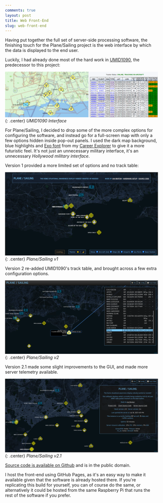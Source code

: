 ```yaml
---
comments: true
layout: post
title: Web Front-End
slug: web-front-end
---
```


Having put together the full set of server-side processing software, the finishing touch for the Plane/Sailing project is the web interface by which the data is displayed to the end user.

Luckily, I had already done most of the hard work in [UMID1090](https://github.com/ianrenton/umid1090), the predecessor to this project:

![UMID1090 Interface](/hardware/planesailing/umid1090.png){: .center}
*UMID1090 Interface*

For Plane/Sailing, I decided to drop some of the more complex options for configuring the software, and instead go for a full-screen map with only a few options hidden inside pop-out panels. I used the dark map background, blue highlights and [Exo font](https://fonts.google.com/specimen/Exo) from my [Career Explorer](https://careerexplorer.ianrenton.com/) to give it a more futuristic feel. It's not just an unnecessary military interface, it's an unnecessary *Hollywood military interface*.

Version 1 provided a more limited set of options and no track table:

![Plane/Sailing v1 Interface](/hardware/planesailing/ui.png){: .center}
*Plane/Sailing v1*

Version 2 re-added UMID1090's track table, and brought across a few extra configuration options.

![Plane/Sailing v2 Interface](/hardware/planesailing/ui2.png){: .center}
*Plane/Sailing v2*

Version 2.1 made some slight improvements to the GUI, and made more server telemetry available.

![Plane/Sailing v2.1 Interface](/hardware/planesailing/ui2.1.png){: .center}
*Plane/Sailing v2.1*

[Source code is available on Github](https://github.com/ianrenton/planesailing) and is in the public domain.

I host the front-end using GitHub Pages, as it's an easy way to make it available given that the software is already hosted there. If you're replicating this build for yourself, you can of course do the same, or alternatively it could be hosted from the same Raspberry Pi that runs the rest of the software if you prefer.